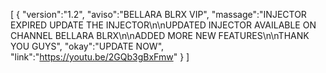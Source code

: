 [ { "version":"1.2", "aviso":"BELLARA BLRX VIP", "massage":"INJECTOR EXPIRED UPDATE THE INJECTOR\n\nUPDATED INJECTOR AVAILABLE ON CHANNEL BELLARA BLRX\n\nADDED MORE NEW FEATURES\n\nTHANK YOU GUYS", "okay":"UPDATE NOW", "link":"https://youtu.be/2GQb3gBxFmw" } ]
